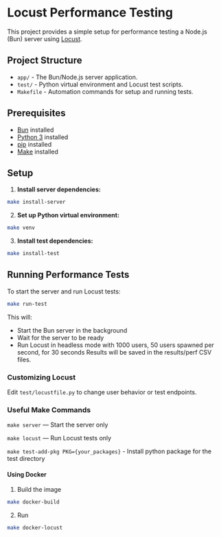 # Locust Performance Testing

This project provides a simple setup for performance testing a Node.js (Bun) server using [Locust](https://locust.io/).

## Project Structure

- `app/` - The Bun/Node.js server application.
- `test/` - Python virtual environment and Locust test scripts.
- `Makefile` - Automation commands for setup and running tests.

## Prerequisites

- [Bun](https://bun.sh/) installed
- [Python 3](https://www.python.org/) installed
- [pip](https://pip.pypa.io/en/stable/) installed
- [Make](https://www.gnu.org/software/make/) installed

## Setup

1. **Install server dependencies:**
```sh
make install-server
```

2. **Set up Python virtual environment:**
```sh
make venv
```

3. **Install test dependencies:**

```sh
make install-test
```

## Running Performance Tests

To start the server and run Locust tests:

```sh
make run-test
```

This will:

- Start the Bun server in the background
- Wait for the server to be ready
- Run Locust in headless mode with 1000 users, 50 users spawned per second, for 30 seconds
Results will be saved in the results/perf CSV files.

### Customizing Locust

Edit `test/locustfile.py` to change user behavior or test endpoints.

### Useful Make Commands

`make server` — Start the server only

`make locust` — Run Locust tests only

`make test-add-pkg PKG={your_packages}` - Install python package for the test directory

#### Using Docker

1. Build the image

```sh
make docker-build
```

2. Run

```sh
make docker-locust
```